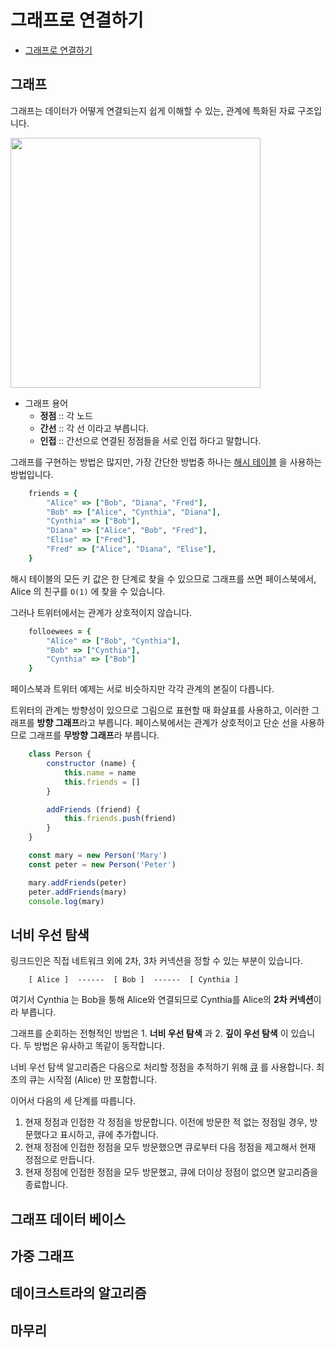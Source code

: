 # 그래프로 연결하기

- [그래프로 연결하기](#그래프로-연결하기)

## 그래프

그래프는 데이터가 어떻게 연결되는지 쉽게 이해할 수 있는, 관계에 특화된 자료 구조입니다.

<img src="https://www.google.com/url?sa=i&url=https%3A%2F%2Fkim6394.tistory.com%2F228&psig=AOvVaw29rkB5y4RKaJ1T6FTDZc2o&ust=1621635709831000&source=images&cd=vfe&ved=0CAIQjRxqFwoTCOCZkYym2fACFQAAAAAdAAAAABAJ" width=400>

* 그래프 용어
  * **정점** :: 각 노드
  * **간선** :: 각 선 이라고 부릅니다. 
  * **인접** :: 간선으로 연결된 정점들을 서로 인접 하다고 말합니다.

그래프를 구현하는 방법은 많지만, 가장 간단한 방법중 하나는 [해시 테이블](210421_해시테이블.md) 을 사용하는 방법입니다.

``` ruby
    friends = {
        "Alice" => ["Bob", "Diana", "Fred"],
        "Bob" => ["Alice", "Cynthia", "Diana"],
        "Cynthia" => ["Bob"],
        "Diana" => ["Alice", "Bob", "Fred"],
        "Elise" => ["Fred"],
        "Fred" => ["Alice", "Diana", "Elise"],
    }
```

해시 테이블의 모든 키 값은 한 단계로 찾을 수 있으므로 그래프를 쓰면 페이스북에서, Alice 의 친구를 `O(1)` 에 찾을 수 있습니다.

그러나 트위터에서는 관계가 상호적이지 않습니다.

``` ruby
    folloewees = {
        "Alice" => ["Bob", "Cynthia"],
        "Bob" => ["Cynthia"],
        "Cynthia" => ["Bob"]
    }
```

페이스북과 트위터 예제는 서로 비슷하지만 각각 관계의 본질이 다릅니다.

트위터의 관계는 방향성이 있으므로 그림으로 표현할 때 화살표를 사용하고, 이러한 그래프를 **방향 그래프**라고 부릅니다. 페이스북에서는 관계가 상호적이고 단순 선을 사용하므로 그래프를 **무방향 그래프**라 부릅니다.

``` js
    class Person {
        constructor (name) {
            this.name = name
            this.friends = []
        }

        addFriends (friend) {
            this.friends.push(friend)
        }
    }

    const mary = new Person('Mary')
    const peter = new Person('Peter')

    mary.addFriends(peter)
    peter.addFriends(mary)
    console.log(mary)
```

## 너비 우선 탐색

링크드인은 직접 네트워크 외에 2차, 3차 커넥션을 정할 수 있는 부분이 있습니다.
```
    [ Alice ]  ------  [ Bob ]  ------  [ Cynthia ]
```

여기서 Cynthia 는 Bob을 퉁해 Alice와 연결되므로 Cynthia를 Alice의 **2차 커넥션**이라 부릅니다.

그래프를 순회하는 전형적인 방법은 1. **너비 우선 탐색** 과 2. **깊이 우선 탐색** 이 있습니다. 두 방법은 유사하고 똑같이 동작합니다.

너비 우선 탐색 알고리즘은 다음으로 처리할 정점을 추적하기 위해 [큐](210423_스택과%20큐.md) 를 사용합니다. 최초의 큐는 시작점 (Alice) 만 포함합니다.

이어서 다음의 세 단계를 따릅니다.

1. 현재 정점과 인접한 각 정점을 방문합니다. 이전에 방문한 적 없는 정점일 경우, 방문했다고 표시하고, 큐에 추가합니다.
2. 현재 정점에 인접한 정점을 모두 방문했으면 큐로부터 다음 정점을 제고해서 현재 정점으로 만듭니다.
3. 현재 정점에 인접한 정점을 모두 방문했고, 큐에 더이상 정점이 없으면 알고리즘을 종료합니다.




## 그래프 데이터 베이스

## 가중 그래프

## 데이크스트라의 알고리즘

## 마무리